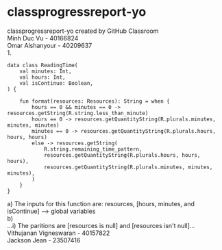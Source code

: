 # classprogressreport-yo
classprogressreport-yo created by GitHub Classroom <br />
Minh Duc Vu - 40166824 <br />
Omar Alshanyour - 40209637 <br />
1. 
```
data class ReadingTime(
	val minutes: Int,
	val hours: Int,
	val isContinue: Boolean,
) {

	fun format(resources: Resources): String = when {
		hours == 0 && minutes == 0 -> resources.getString(R.string.less_than_minute)
		hours == 0 -> resources.getQuantityString(R.plurals.minutes, minutes, minutes)
		minutes == 0 -> resources.getQuantityString(R.plurals.hours, hours, hours)
		else -> resources.getString(
			R.string.remaining_time_pattern,
			resources.getQuantityString(R.plurals.hours, hours, hours),
			resources.getQuantityString(R.plurals.minutes, minutes, minutes),
		)
	}
}

```
a) The inputs for this function are: resources, [hours, minutes, and isContinue] --> global variables <br />
b) <br />
...i) The paritions are [resources is null] and [resources isn't null]... <br />
Vithujanan Vigneswaran - 40157822<br />
Jackson Jean - 23507416
